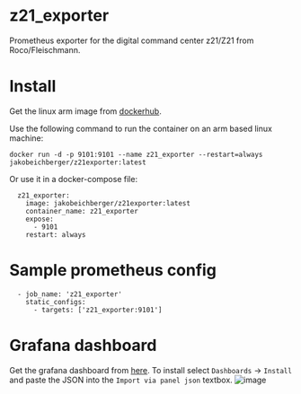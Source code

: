 # z21_exporter
Prometheus exporter for the digital command center z21/Z21 from Roco/Fleischmann.

# Install

Get the linux arm image from [dockerhub](https://hub.docker.com/repository/docker/jakobeichberger/z21exporter).


Use the following command to run the container on an arm based linux machine:

```
docker run -d -p 9101:9101 --name z21_exporter --restart=always jakobeichberger/z21exporter:latest
```

Or use it in a docker-compose file:
```
  z21_exporter:
    image: jakobeichberger/z21exporter:latest
    container_name: z21_exporter
    expose:
      - 9101
    restart: always
```

# Sample prometheus config
```
  - job_name: 'z21_exporter'
    static_configs:
      - targets: ['z21_exporter:9101']
```
# Grafana dashboard
Get the grafana dashboard from [here](https://github.com/Jakob-Eichberger/z21_exporter/blob/Grafana/Grafana.JSON). To install select `Dashboards` -> `Install` and paste the JSON into the `Import via panel json` textbox.
![image](https://user-images.githubusercontent.com/53713395/191594567-b7555249-4178-4d0c-afa3-71770a37f88c.png)

